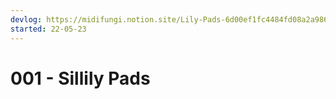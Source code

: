 ```yaml
---
devlog: https://midifungi.notion.site/Lily-Pads-6d00ef1fc4484fd08a2a986fde9ba98c
started: 22-05-23
---
```


# 001 - Sillily Pads

<Midifungi :layers="['@midifungi/001/lilies', '@midifungi/001/ripples']" />
